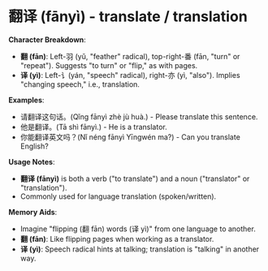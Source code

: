# **翻译 (fānyì) - translate / translation**

**Character Breakdown**:  
- **翻 (fān)**: Left-羽 (yǔ, "feather" radical), top-right-番 (fān, "turn" or "repeat"). Suggests "to turn" or "flip," as with pages.  
- **译 (yì)**: Left-讠(yán, "speech" radical), right-亦 (yì, "also"). Implies "changing speech," i.e., translation.

**Examples**:  
- 请翻译这句话。(Qǐng fānyì zhè jù huà.) - Please translate this sentence.  
- 他是翻译。(Tā shì fānyì.) - He is a translator.  
- 你能翻译英文吗？(Nǐ néng fānyì Yīngwén ma?) - Can you translate English?

**Usage Notes**:  
- **翻译 (fānyì)** is both a verb ("to translate") and a noun ("translator" or "translation").  
- Commonly used for language translation (spoken/written).

**Memory Aids**:  
- Imagine "flipping (翻 fān) words (译 yì)" from one language to another.  
- **翻 (fān)**: Like flipping pages when working as a translator.  
- **译 (yì)**: Speech radical hints at talking; translation is "talking" in another way.